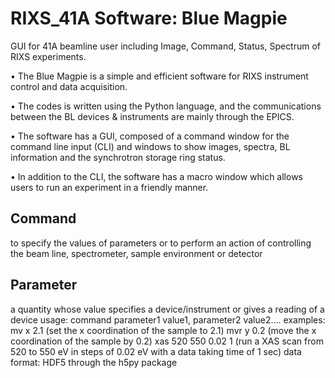 # RIXS_41A Software: Blue Magpie 
GUI for 41A beamline user including Image, Command, Status, Spectrum of RIXS experiments.

• The Blue Magpie is a simple and efficient software for RIXS instrument control and data acquisition.

• The codes is written using the Python language, and the communications between the BL devices & instruments are mainly through the EPICS.

• The software has a GUI, composed of a command window for the command line input (CLI) and windows to show images, spectra, BL information and the synchrotron storage ring status.

• In addition to the CLI, the software has a macro window which allows users to run an experiment in a friendly manner.


## Command 
to specify the values of parameters or to perform an action of controlling the beam line, spectrometer, sample environment or detector

## Parameter 
a quantity whose value specifies a device/instrument or gives a reading of a device 
    usage: command parameter1 value1, parameter2 value2….
    examples: mv x 2.1 (set the x coordination of the sample to 2.1)
              mvr y 0.2 (move the x coordination of the sample by 0.2)
              xas 520 550 0.02 1 (run a XAS scan from 520 to 550 eV in steps of 0.02 eV with a data taking time of 1 sec)
    data format: HDF5 through the h5py package
